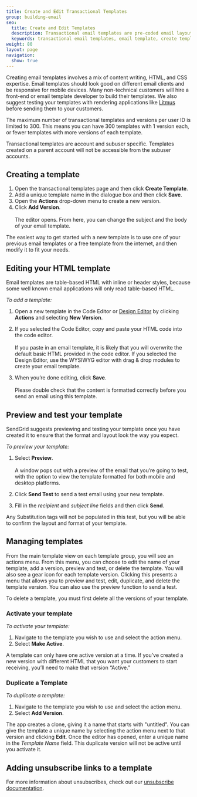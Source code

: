 ```yaml
---
title: Create and Edit Transactional Templates
group: building-email
seo:
  title: Create and Edit Templates
  description: Transactional email templates are pre-coded email layouts that anyone can use to easily create and send transactional emails.
  keywords: transactional email templates, email template, create templates
weight: 80
layout: page
navigation:
  show: true
---
```

Creating email templates involves a mix of content writing, HTML, and CSS expertise. Email templates should look good on different email clients and be responsive for mobile devices. Many non-technical customers will hire a front-end or email template developer to build their templates. We also suggest testing your templates with rendering applications like [Litmus](http://litmus.com) before sending them to your customers.

<call-out>

The maximum number of transactional templates and versions per user ID is limited to 300. This means you can have 300 templates with 1 version each, or fewer templates with more versions of each template.

</call-out>

<call-out>

Transactional templates are account and subuser specific. Templates created on a parent account will not be accessible from the subuser accounts.

</call-out>

## 	Creating a template
 	
1. Open the transactional templates page and then click **Create Template**.
1. Add a unique template name in the dialogue box and then click **Save**.
1. Open the **Actions** drop-down menu to create a new version.
1. Click **Add Version**.
<br></br>The editor opens. From here, you can change the subject and the body of your email template.

The easiest way to get started with a new template is to use one of your previous email templates or a free template from the internet, and then modify it to fit your needs.

## 	Editing your HTML template
 	
<call-out>

Email templates are table-based HTML with inline or header styles, because some well known email applications will only read table-based HTML.

</call-out>

*To add a template:*

1. Open a new template in the Code Editor or [Design Editor]({{root_url}}/help-support/sending-email/editor/#-The-Design_Editor) by clicking **Actions** and selecting **New Version**.

1. If you selected the Code Editor, copy and paste your HTML code into the code editor.
<br></br>If you paste in an email template, it is likely that you will overwrite the default basic HTML provided in the code editor. If you selected the Design Editor, use the WYSIWYG editor with drag & drop modules to create your email template.

1. When you’re done editing, click **Save**. <br></br>Please double check that the content is formatted correctly before you send an email using this template.

## 	Preview and test your template
 	
SendGrid suggests previewing and testing your template once you have created it to ensure that the format and layout look the way you expect.

*To preview your template:*

1. Select **Preview**.  <br></br>A window pops out with a preview of the email that you’re going to test, with the option to view the template formatted for both mobile and desktop platforms.

1. Click **Send Test** to send a test email using your new template.
1. Fill in the *recipient* and *subject line* fields and then click **Send**.

Any Substitution tags will not be populated in this test, but you will be able to confirm the layout and format of your template.

## 	Managing templates
 	
From the main template view on each template group, you will see an actions menu. From this menu, you can choose to edit the name of your template, add a version, preview and test, or delete the template. You will also see a gear icon for each template version. Clicking this presents a menu that allows you to preview and test, edit, duplicate, and delete the template version. You can also use the preview function to send a test.

<call-out>

To delete a template, you must first delete all the versions of your template.

</call-out>

 ### 	Activate your template
 	
*To activate your template:*

1. Navigate to the template you wish to use and select the action menu.
1. Select **Make Active**.

<call-out>

A template can only have one active version at a time. If you’ve created a new version with different HTML that you want your customers to start receiving, you’ll need to make that version “Active.”

</call-out>

 ### 	Duplicate a Template
 	
*To duplicate a template:*

1. Navigate to the template you wish to use and select the action menu.
1. Select **Add Version**.

The app creates a clone, giving it a name that starts with "untitled". You can give the template a unique name by selecting the action menu next to that version and clicking **Edit**. Once the editor has opened, enter a unique name in the *Template Name* field. This duplicate version will not be active until you activate it.


## 	Adding unsubscribe links to a template
 	
For more information about unsubscribes, check out our [unsubscribe documentation]({{root_url}}/help-support/sending-email/index-suppressions/).


